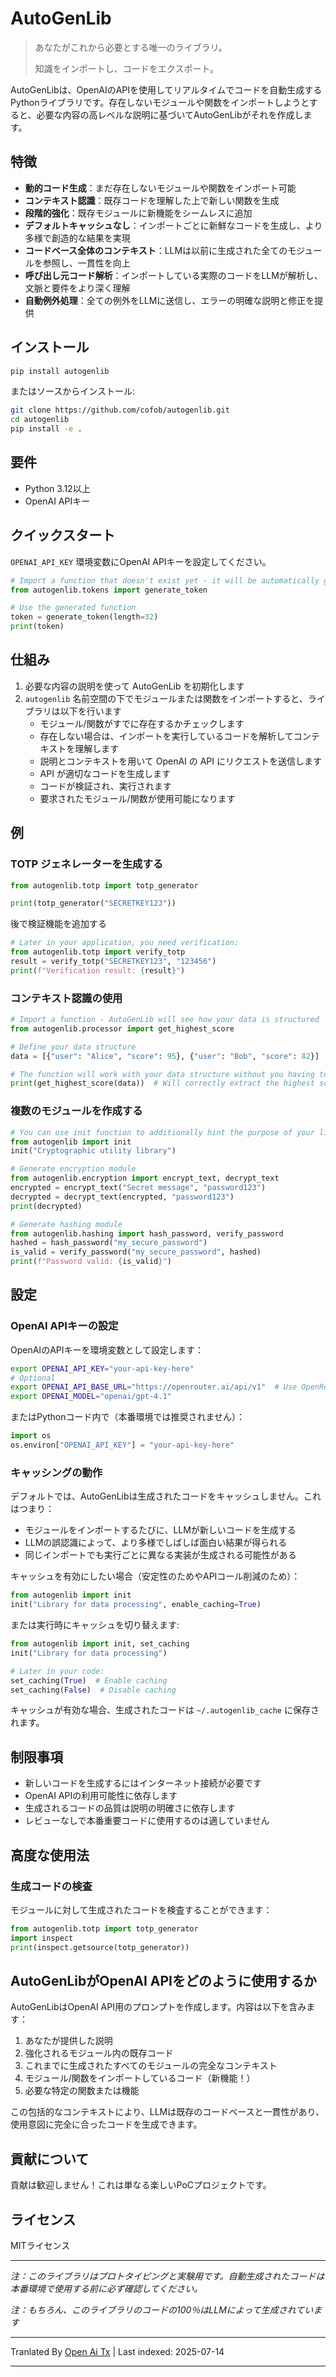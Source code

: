 # AutoGenLib

> あなたがこれから必要とする唯一のライブラリ。
>
> 知識をインポートし、コードをエクスポート。

AutoGenLibは、OpenAIのAPIを使用してリアルタイムでコードを自動生成するPythonライブラリです。存在しないモジュールや関数をインポートしようとすると、必要な内容の高レベルな説明に基づいてAutoGenLibがそれを作成します。

## 特徴

- **動的コード生成**：まだ存在しないモジュールや関数をインポート可能
- **コンテキスト認識**：既存コードを理解した上で新しい関数を生成
- **段階的強化**：既存モジュールに新機能をシームレスに追加
- **デフォルトキャッシュなし**：インポートごとに新鮮なコードを生成し、より多様で創造的な結果を実現
- **コードベース全体のコンテキスト**：LLMは以前に生成された全てのモジュールを参照し、一貫性を向上
- **呼び出し元コード解析**：インポートしている実際のコードをLLMが解析し、文脈と要件をより深く理解
- **自動例外処理**：全ての例外をLLMに送信し、エラーの明確な説明と修正を提供

## インストール

```bash
pip install autogenlib
```
またはソースからインストール:


```bash
git clone https://github.com/cofob/autogenlib.git
cd autogenlib
pip install -e .
```
## 要件

- Python 3.12以上
- OpenAI APIキー

## クイックスタート

`OPENAI_API_KEY` 環境変数にOpenAI APIキーを設定してください。


```python
# Import a function that doesn't exist yet - it will be automatically generated
from autogenlib.tokens import generate_token

# Use the generated function
token = generate_token(length=32)
print(token)
```
## 仕組み

1. 必要な内容の説明を使って AutoGenLib を初期化します  
2. `autogenlib` 名前空間の下でモジュールまたは関数をインポートすると、ライブラリは以下を行います  
   - モジュール/関数がすでに存在するかチェックします  
   - 存在しない場合は、インポートを実行しているコードを解析してコンテキストを理解します  
   - 説明とコンテキストを用いて OpenAI の API にリクエストを送信します  
   - API が適切なコードを生成します  
   - コードが検証され、実行されます  
   - 要求されたモジュール/関数が使用可能になります  

## 例

### TOTP ジェネレーターを生成する


```python
from autogenlib.totp import totp_generator

print(totp_generator("SECRETKEY123"))
```
後で検証機能を追加する


```python
# Later in your application, you need verification:
from autogenlib.totp import verify_totp
result = verify_totp("SECRETKEY123", "123456")
print(f"Verification result: {result}")
```
### コンテキスト認識の使用


```python
# Import a function - AutoGenLib will see how your data is structured
from autogenlib.processor import get_highest_score

# Define your data structure
data = [{"user": "Alice", "score": 95}, {"user": "Bob", "score": 82}]

# The function will work with your data structure without you having to specify details
print(get_highest_score(data))  # Will correctly extract the highest score
```
### 複数のモジュールを作成する


```python
# You can use init function to additionally hint the purpose of your library
from autogenlib import init
init("Cryptographic utility library")

# Generate encryption module
from autogenlib.encryption import encrypt_text, decrypt_text
encrypted = encrypt_text("Secret message", "password123")
decrypted = decrypt_text(encrypted, "password123")
print(decrypted)

# Generate hashing module
from autogenlib.hashing import hash_password, verify_password
hashed = hash_password("my_secure_password")
is_valid = verify_password("my_secure_password", hashed)
print(f"Password valid: {is_valid}")
```
## 設定

### OpenAI APIキーの設定

OpenAIのAPIキーを環境変数として設定します：


```bash
export OPENAI_API_KEY="your-api-key-here"
# Optional
export OPENAI_API_BASE_URL="https://openrouter.ai/api/v1"  # Use OpenRouter API
export OPENAI_MODEL="openai/gpt-4.1"
```
またはPythonコード内で（本番環境では推奨されません）：


```python
import os
os.environ["OPENAI_API_KEY"] = "your-api-key-here"
```
### キャッシングの動作

デフォルトでは、AutoGenLibは生成されたコードをキャッシュしません。これはつまり：

- モジュールをインポートするたびに、LLMが新しいコードを生成する
- LLMの誤認識によって、より多様でしばしば面白い結果が得られる
- 同じインポートでも実行ごとに異なる実装が生成される可能性がある

キャッシュを有効にしたい場合（安定性のためやAPIコール削減のため）：


```python
from autogenlib import init
init("Library for data processing", enable_caching=True)
```
または実行時にキャッシュを切り替えます:


```python
from autogenlib import init, set_caching
init("Library for data processing")

# Later in your code:
set_caching(True)  # Enable caching
set_caching(False)  # Disable caching
```
キャッシュが有効な場合、生成されたコードは `~/.autogenlib_cache` に保存されます。

## 制限事項

- 新しいコードを生成するにはインターネット接続が必要です
- OpenAI APIの利用可能性に依存します
- 生成されるコードの品質は説明の明確さに依存します
- レビューなしで本番重要コードに使用するのは適していません

## 高度な使用法

### 生成コードの検査

モジュールに対して生成されたコードを検査することができます：


```python
from autogenlib.totp import totp_generator
import inspect
print(inspect.getsource(totp_generator))
```
## AutoGenLibがOpenAI APIをどのように使用するか

AutoGenLibはOpenAI API用のプロンプトを作成します。内容は以下を含みます：

1. あなたが提供した説明
2. 強化されるモジュール内の既存コード
3. これまでに生成されたすべてのモジュールの完全なコンテキスト
4. モジュール/関数をインポートしているコード（新機能！）
5. 必要な特定の関数または機能

この包括的なコンテキストにより、LLMは既存のコードベースと一貫性があり、使用意図に完全に合ったコードを生成できます。

## 貢献について

貢献は歓迎しません！これは単なる楽しいPoCプロジェクトです。

## ライセンス

MITライセンス

---

*注：このライブラリはプロトタイピングと実験用です。自動生成されたコードは本番環境で使用する前に必ず確認してください。*

*注：もちろん、このライブラリのコードの100％はLLMによって生成されています*



---

Tranlated By [Open Ai Tx](https://github.com/OpenAiTx/OpenAiTx) | Last indexed: 2025-07-14

---